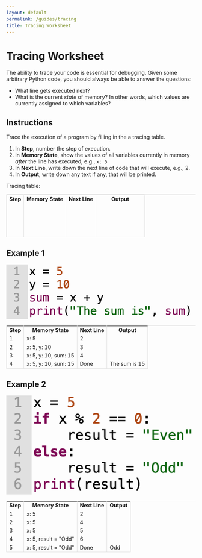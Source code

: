 ```yaml
---
layout: default
permalink: /guides/tracing
title: Tracing Worksheet
---
```


# Tracing Worksheet

The ability to trace your code is essential for debugging. Given some arbitrary Python code, you should always be able to answer the questions:

* What line gets executed next?
* What is the current _state_ of memory? In other words, which values are currently assigned to which variables?

## Instructions
Trace the execution of a program by filling in the a tracing table.

1. In __Step__, number the step of execution.
2. In __Memory State__, show the values of all variables currently in memory _after_ the line has executed, e.g., `x: 5`
3. In __Next Line__, write down the next line of code that will execute, e.g., 2.
4. In __Output__, write down any text if any, that will be printed.


Tracing table:

<table style='border-left: 1px solid #dedede; border-top: 1px solid #dedede;'>
    <tr style='border-right: 1px solid #dedede;'>
        <td style='text-align: center; border-right: 1px solid #dedede;'><b>Step</b></td>
        <td style='text-align: center; border-right: 1px solid #dedede;'><b>Memory State</b></td>
        <td style='text-align: center; border-right: 1px solid #dedede;'><b>Next Line</b></td>
        <td style='text-align: center; border-right: 1px solid #dedede;'><b>&nbsp;&nbsp;&nbsp;&nbsp;&nbsp;&nbsp;&nbsp;&nbsp;&nbsp;Output&nbsp;&nbsp;&nbsp;&nbsp;&nbsp;&nbsp;&nbsp;&nbsp;&nbsp;</b></td>
    </tr>
    <tr style='border-right: 1px solid #dedede;'>
        <td style='border-right: 1px solid #dedede;'>&nbsp;</td>
        <td style='border-right: 1px solid #dedede;'>&nbsp;</td>
        <td style='border-right: 1px solid #dedede;'>&nbsp;</td>
        <td style='border-right: 1px solid #dedede;'>&nbsp;</td>
    </tr>
    <tr style='border-right: 1px solid #dedede;'>
        <td style='border-right: 1px solid #dedede;'>&nbsp;</td>
        <td style='border-right: 1px solid #dedede;'>&nbsp;</td>
        <td style='border-right: 1px solid #dedede;'>&nbsp;</td>
        <td style='border-right: 1px solid #dedede;'>&nbsp;</td>
    </tr>
    <tr style='border-right: 1px solid #dedede;'>
        <td style='border-right: 1px solid #dedede;'>&nbsp;</td>
        <td style='border-right: 1px solid #dedede;'>&nbsp;</td>
        <td style='border-right: 1px solid #dedede;'>&nbsp;</td>
        <td style='border-right: 1px solid #dedede;'>&nbsp;</td>
    </tr>
    <tr style='border-right: 1px solid #dedede; border-bottom: 1px solid #dedede;'>
        <td style='border-right: 1px solid #dedede;'>&nbsp;</td>
        <td style='border-right: 1px solid #dedede;'>&nbsp;</td>
        <td style='border-right: 1px solid #dedede;'>&nbsp;</td>
        <td style='border-right: 1px solid #dedede;'>&nbsp;</td>
    </tr>
</table>


## Example 1


![Tracing Example 1](../images/tracing1.png "Tracing example 1")

<table style='border-left: 1px solid #dedede; border-top: 1px solid #dedede;'>
    <tr style='border-right: 1px solid #dedede;'>
        <td style='text-align: center; border-right: 1px solid #dedede;'><b>Step</b></td>
        <td style='text-align: center; border-right: 1px solid #dedede;'><b>Memory State</b></td>
        <td style='text-align: center; border-right: 1px solid #dedede;'><b>Next Line</b></td>
        <td style='text-align: center; border-right: 1px solid #dedede;'><b>Output</b></td>
    </tr>
    <tr style='border-right: 1px solid #dedede;'>
        <td style='border-right: 1px solid #dedede;'>1</td>
        <td style='border-right: 1px solid #dedede;'>x: 5</td>
        <td style='border-right: 1px solid #dedede;'>2</td>
        <td style='border-right: 1px solid #dedede;'>&nbsp;</td>
    </tr>
    <tr style='border-right: 1px solid #dedede;'>
        <td style='border-right: 1px solid #dedede;'>2</td>
        <td style='border-right: 1px solid #dedede;'>x: 5, y: 10</td>
        <td style='border-right: 1px solid #dedede;'>3</td>
        <td style='border-right: 1px solid #dedede;'>&nbsp;</td>
    </tr>
    <tr style='border-right: 1px solid #dedede;'>
        <td style='border-right: 1px solid #dedede;'>3</td>
        <td style='border-right: 1px solid #dedede;'>x: 5, y: 10, sum: 15</td>
        <td style='border-right: 1px solid #dedede;'>4</td>
        <td style='border-right: 1px solid #dedede;'>&nbsp;</td>
    </tr>
    <tr style='border-right: 1px solid #dedede; border-bottom: 1px solid #dedede;'>
        <td style='border-right: 1px solid #dedede;'>4</td>
        <td style='border-right: 1px solid #dedede;'>x: 5, y: 10, sum: 15</td>
        <td style='border-right: 1px solid #dedede;'>Done</td>
        <td style='border-right: 1px solid #dedede;'>The sum is 15</td>
    </tr>
</table>



## Example 2

![Tracing Example 2](../images/tracing2.png "Tracing example 2")

<table style='border-left: 1px solid #dedede; border-top: 1px solid #dedede;'>
    <tr style='border-right: 1px solid #dedede;'>
        <td style='text-align: center; border-right: 1px solid #dedede;'><b>Step</b></td>
        <td style='text-align: center; border-right: 1px solid #dedede;'><b>Memory State</b></td>
        <td style='text-align: center; border-right: 1px solid #dedede;'><b>Next Line</b></td>
        <td style='text-align: center; border-right: 1px solid #dedede;'><b>Output</b></td>
    </tr>
    <tr style='border-right: 1px solid #dedede;'>
        <td style='border-right: 1px solid #dedede;'>1</td>
        <td style='border-right: 1px solid #dedede;'>x: 5</td>
        <td style='border-right: 1px solid #dedede;'>2</td>
        <td style='border-right: 1px solid #dedede;'>&nbsp;</td>
    </tr>
    <tr style='border-right: 1px solid #dedede;'>
        <td style='border-right: 1px solid #dedede;'>2</td>
        <td style='border-right: 1px solid #dedede;'>x: 5</td>
        <td style='border-right: 1px solid #dedede;'>4</td>
        <td style='border-right: 1px solid #dedede;'>&nbsp;</td>
    </tr>
    <tr style='border-right: 1px solid #dedede;'>
        <td style='border-right: 1px solid #dedede;'>3</td>
        <td style='border-right: 1px solid #dedede;'>x: 5</td>
        <td style='border-right: 1px solid #dedede;'>5</td>
        <td style='border-right: 1px solid #dedede;'>&nbsp;</td>
    </tr>
    <tr style='border-right: 1px solid #dedede;'>
        <td style='border-right: 1px solid #dedede;'>4</td>
        <td style='border-right: 1px solid #dedede;'>x: 5, result = "Odd"</td>
        <td style='border-right: 1px solid #dedede;'>6</td>
        <td style='border-right: 1px solid #dedede;'>&nbsp;</td>
    </tr>
    <tr style='border-right: 1px solid #dedede; border-bottom: 1px solid #dedede;'>
        <td style='border-right: 1px solid #dedede;'>5</td>
        <td style='border-right: 1px solid #dedede;'>x: 5, result = "Odd"</td>
        <td style='border-right: 1px solid #dedede;'>Done</td>
        <td style='border-right: 1px solid #dedede;'>Odd</td>
    </tr>
</table>
